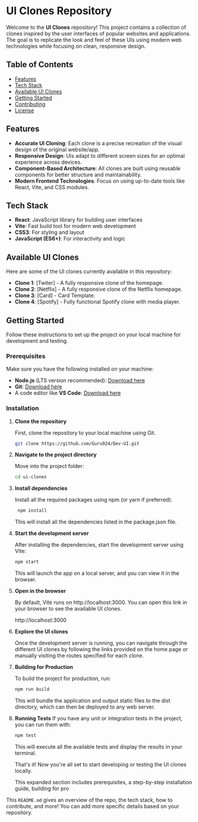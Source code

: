 # UI Clones Repository

Welcome to the **UI Clones** repository! This project contains a collection of clones inspired by the user interfaces of popular websites and applications. The goal is to replicate the look and feel of these UIs using modern web technologies while focusing on clean, responsive design.

## Table of Contents

- [Features](#features)
- [Tech Stack](#tech-stack)
- [Available UI Clones](#available-ui-clones)
- [Getting Started](#getting-started)
- [Contributing](#contributing)
- [License](#license)

## Features

- **Accurate UI Cloning**: Each clone is a precise recreation of the visual design of the original website/app.
- **Responsive Design**: UIs adapt to different screen sizes for an optimal experience across devices.
- **Component-Based Architecture**: All clones are built using reusable components for better structure and maintainability.
- **Modern Frontend Technologies**: Focus on using up-to-date tools like React, Vite, and CSS modules.

## Tech Stack

- **React**: JavaScript library for building user interfaces
- **Vite**: Fast build tool for modern web development
- **CSS3**: For styling and layout
- **JavaScript (ES6+)**: For interactivity and logic

## Available UI Clones

Here are some of the UI clones currently available in this repository:

- **Clone 1**: [Twiter] - A fully responsive clone of the homepage.
- **Clone 2**: [Netflix] - A fully responsive clone of the Netflix homepage.
- **Clone 3**: [Card] - Card Template.
- **Clone 4**: [Spotify] - Fully functional Spotify clone with media player.


## Getting Started

Follow these instructions to set up the project on your local machine for development and testing.

### Prerequisites

Make sure you have the following installed on your machine:

- **Node.js** (LTS version recommended): [Download here](https://nodejs.org/)
- **Git**: [Download here](https://git-scm.com/)
- A code editor like **VS Code**: [Download here](https://code.visualstudio.com/)

### Installation

1. **Clone the repository**

   First, clone the repository to your local machine using Git.

   ```bash
   git clone https://github.com/Guru924/Dev-UI.git

   ```

2. **Navigate to the project directory**

   Move into the project folder:

   ```bash
   cd ui-clones
      ```

3. **Install dependencies**

    Install all the required packages using npm (or yarn if preferred):
   ```bash
    npm install
    ```
    This will install all the dependencies listed in the package.json file.

4. **Start the development server**

    After installing the dependencies, start the development server using Vite:
     ```bash
    npm start
    ```
    This will launch the app on a local server, and you can view it in the browser.

5. **Open in the browser**

    By default, Vite runs on http://localhost:3000. You can open this link in your browser to see the available UI clones.
    
    http://localhost:3000

6. **Explore the UI clones**

    Once the development server is running, you can navigate through the different UI clones by following the links provided on the home page or manually visiting the routes specified for each clone.

7. **Building for Production**

    To build the project for production, run:
    ```bash
    npm run build
    ```

    This will bundle the application and output static files to the dist directory, which can then be deployed to any web server.

8. **Running Tests**
    If you have any unit or integration tests in the project, you can run them with:
    ```bash
    npm test
    ```
    This will execute all the available tests and display the results in your terminal.

    That's it! Now you're all set to start developing or testing the UI clones locally.


    This expanded section includes prerequisites, a step-by-step installation guide, building for pro

This `README.md` gives an overview of the repo, the tech stack, how to contribute, and more! You can add more specific details based on your repository.